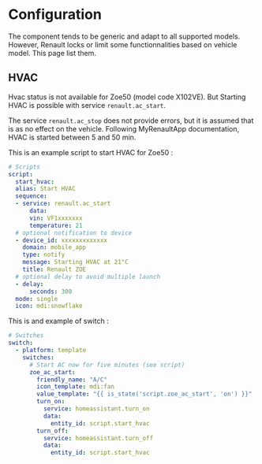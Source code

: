 # Configuration

The component tends to be generic and adapt to all supported models. However, Renault locks or limit some functionnalities based on vehicle model.
This page list them.

## HVAC
Hvac status is not available for Zoe50 (model code X102VE). But Starting HVAC is possible with service `renault.ac_start`.

The service `renault.ac_stop` does not provide errors, but it is assumed that is as no effect on the vehicle.
Following MyRenaultApp documentation, HVAC is started between 5 and 50 min.

This is an example script to start HVAC for Zoe50 :
```yaml
# Scripts
script:
  start_hvac:
  alias: Start HVAC
  sequence:
  - service: renault.ac_start
      data:
      vin: VF1xxxxxxx
      temperature: 21
  # optional notification to device
  - device_id: xxxxxxxxxxxxx
    domain: mobile_app
    type: notify
    message: Starting HVAC at 21°C
    title: Renault ZOE
  # optional delay to avoid multiple launch 
  - delay:
      seconds: 300
  mode: single
  icon: mdi:snowflake
```

This is and example of switch :
```yaml
# Switches
switch:
  - platform: template
    switches:
      # Start AC now for five minutes (see script)
      zoe_ac_start:
        friendly_name: "A/C"
        icon_template: mdi:fan
        value_template: "{{ is_state('script.zoe_ac_start', 'on') }}"
        turn_on:
          service: homeassistant.turn_on
          data:
            entity_id: script.start_hvac
        turn_off:
          service: homeassistant.turn_off
          data:
            entity_id: script.start_hvac
```
